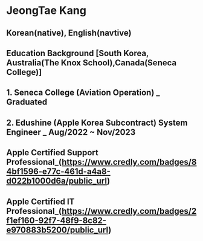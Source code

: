 
# JeongTae Kang
## Korean(native), English(navtive)
## Education Background [South Korea, Australia(The Knox School),Canada(Seneca College)]
## 1. Seneca College (Aviation Operation) _ Graduated
## 2. Edushine (Apple Korea Subcontract) System Engineer _ Aug/2022 ~ Nov/2023
## Apple Certified Support Professional_(https://www.credly.com/badges/84bf1596-e77c-461d-a4a8-d022b1000d6a/public_url)
## Apple Certified IT Professional_(https://www.credly.com/badges/2f1ef160-92f7-48f9-8c82-e970883b5200/public_url)
